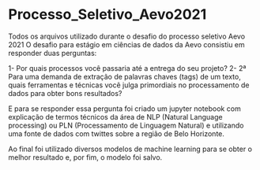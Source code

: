 # Processo_Seletivo_Aevo2021
Todos os arquivos utilizado durante o desafio do processo seletivo Aevo 2021
O desafio para estágio em ciências de dados da Aevo consistiu em responder duas perguntas:

1- Por quais processos você passaria até a entrega do seu projeto?
2- 2ª Para uma demanda de extração de palavras chaves (tags) de um texto, quais ferramentas e técnicas você julga primordiais no processamento de dados para obter bons resultados?

E para se responder essa pergunta foi criado um jupyter notebook com explicação de termos técnicos da área de NLP (Natural Language processing) ou PLN (Processamento de Linguagem Natural) e utilizando uma fonte de dados com twittes sobre a região de Belo Horizonte. 

Ao final foi utilizado diversos modelos de machine learning para se obter o melhor resultado e, por fim, o modelo foi salvo.
